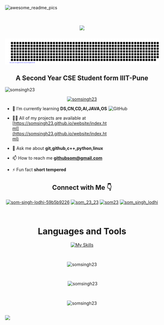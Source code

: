 <img width="1000" alt="awesome_readme_pics" src="https://user-images.githubusercontent.com/91485305/196938698-5406938f-e4e6-4b89-9599-7619342be540.png">

<h1 align = "center" ><img src = "https://readme-typing-svg.herokuapp.com?font=Kalam&size=40&duration=2000&pause=380&color=02A8F7&center=true&vCenter=true&width=443&height=55&lines=Hi+%F0%9F%91%8B%2C+I'm+Som"/></h1>

![gitartwork](gitartwork.svg)
<h2 align="center">A Second Year CSE Student form IIIT-Pune</h3>

<p align="left"> <img src="https://komarev.com/ghpvc/?username=somsingh23&label=Profile%20views&color=0e75b6&style=flat" alt="somsingh23" /> </p>

<p align="center"> <a href="https://github.com/ryo-ma/github-profile-trophy"><img src="https://github-profile-trophy.vercel.app/?username=SomSingh23&theme=juicyfresh&no-bg=true" alt="somsingh23" /></a> </p>
<img alt="GitHub" src="https://github.githubassets.com/images/mona-loading-dark.gif" width="165" height="165" align="right"  />

- 🌱 I’m currently learning <b>DS,CN,CD,AI,JAVA,OS</b>

- 👨‍💻 All of my projects are available at [https://somsingh23.github.io/website/index.html](https://somsingh23.github.io/website/index.html)

- 💬 Ask me about **git,github,c++,python,linux**

- 📫 How to reach me **githubsom@gmail.com**

- ⚡ Fun fact **short tempered**

<h2 align="center">Connect with Me 👇</h2>
<p align="center">
<a href="https://linkedin.com/in/som-singh-lodhi-59b5b9226" target="blank"><img align="center" src="https://raw.githubusercontent.com/rahuldkjain/github-profile-readme-generator/master/src/images/icons/Social/linked-in-alt.svg" alt="som-singh-lodhi-59b5b9226" height="30" width="40" /></a>
<a href="https://www.codechef.com/users/som_23_23" target="blank"><img align="center" src="https://cdn.jsdelivr.net/npm/simple-icons@3.1.0/icons/codechef.svg" alt="som_23_23" height="30" width="40" /></a>
<a href="https://codeforces.com/profile/som23" target="blank"><img align="center" src="https://raw.githubusercontent.com/rahuldkjain/github-profile-readme-generator/master/src/images/icons/Social/codeforces.svg" alt="som23" height="30" width="40" /></a>
<a href="https://auth.geeksforgeeks.org/user/som_singh_lodhi" target="blank"><img align="center" src="https://raw.githubusercontent.com/rahuldkjain/github-profile-readme-generator/master/src/images/icons/Social/geeks-for-geeks.svg" alt="som_singh_lodhi" height="30" width="40" /></a>
</p>
<br>
<h1 align="center" class="font">Languages and Tools</h1>
<p align="center"><a href="https://skills.thijs.gg"><img src="https://skills.thijs.gg/icons?i=blender,c,nodejs,css,cpp,java,bootstrap,git,github,githubactions,html,js,linux,postgres,py,regex,vim" alt="My Skills"></a></p>
<br>
<div align="center"><p><img align="center" src="https://github-readme-stats.vercel.app/api/top-langs/?username=SomSingh23&amp;langs_count=7&amp;theme=tokyonight" alt="somsingh23" /></p>
<br>
<p>&nbsp;<img align="center" src="https://awesome-github-stats.azurewebsites.net/user-stats/SomSingh23?cardType=level&theme=github-dark&preferLogin=false&Border=DDDDDD" alt="somsingh23" /></p>
<br>
<p><img align="center" src="https://github-readme-streak-stats.herokuapp.com/?user=SomSingh23&amp;theme=blue-green" alt="somsingh23" /></p></div>

<br>
<img src = "https://github-readme-activity-graph.cyclic.app/graph?username=SomSingh23&theme=react-dark">
